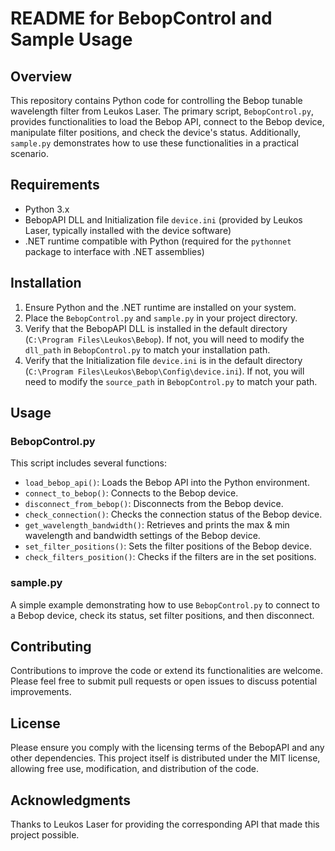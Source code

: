 # README for BebopControl and Sample Usage

## Overview

This repository contains Python code for controlling the Bebop tunable wavelength filter from Leukos Laser. The primary script, `BebopControl.py`, provides functionalities to load the Bebop API, connect to the Bebop device, manipulate filter positions, and check the device's status. Additionally, `sample.py` demonstrates how to use these functionalities in a practical scenario.

## Requirements

- Python 3.x
- BebopAPI DLL and Initialization file `device.ini` (provided by Leukos Laser, typically installed with the device software)
- .NET runtime compatible with Python (required for the `pythonnet` package to interface with .NET assemblies)

## Installation

1. Ensure Python and the .NET runtime are installed on your system.
2. Place the `BebopControl.py` and `sample.py` in your project directory.
3. Verify that the BebopAPI DLL is installed in the default directory (`C:\Program Files\Leukos\Bebop`). If not, you will need to modify the `dll_path` in `BebopControl.py` to match your installation path.
4. Verify that the Initialization file `device.ini` is in the default directory (`C:\Program Files\Leukos\Bebop\Config\device.ini`). If not, you will need to modify the `source_path` in `BebopControl.py` to match your path.

## Usage

### BebopControl.py

This script includes several functions:

- `load_bebop_api()`: Loads the Bebop API into the Python environment.
- `connect_to_bebop()`: Connects to the Bebop device.
- `disconnect_from_bebop()`: Disconnects from the Bebop device.
- `check_connection()`: Checks the connection status of the Bebop device.
- `get_wavelength_bandwidth()`: Retrieves and prints the max & min wavelength and bandwidth settings of the Bebop device.
- `set_filter_positions()`: Sets the filter positions of the Bebop device.
- `check_filters_position()`: Checks if the filters are in the set positions.

### sample.py

A simple example demonstrating how to use `BebopControl.py` to connect to a Bebop device, check its status, set filter positions, and then disconnect.

## Contributing

Contributions to improve the code or extend its functionalities are welcome. Please feel free to submit pull requests or open issues to discuss potential improvements.

## License

Please ensure you comply with the licensing terms of the BebopAPI and any other dependencies. This project itself is distributed under the MIT license, allowing free use, modification, and distribution of the code.

## Acknowledgments

Thanks to Leukos Laser for providing the corresponding API that made this project possible.
